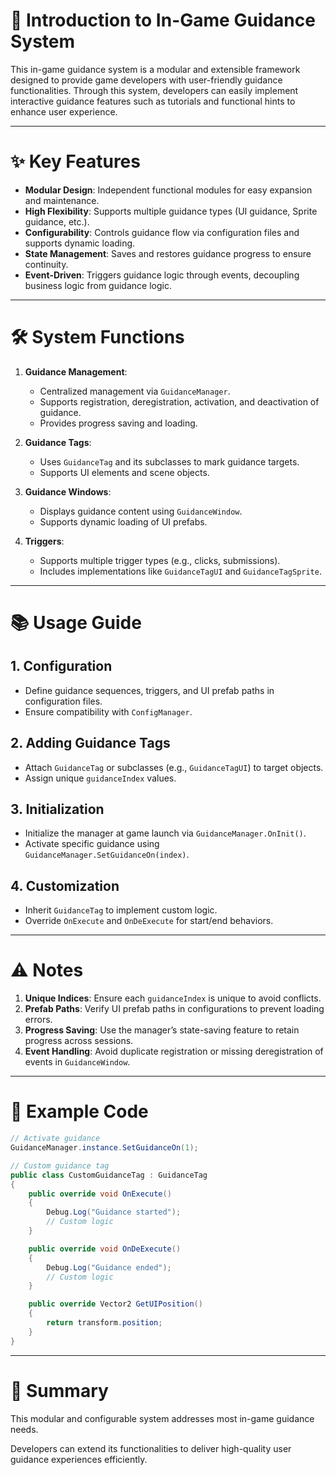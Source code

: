 # 📘 Introduction to In-Game Guidance System

This in-game guidance system is a modular and extensible framework designed to provide game developers with user-friendly guidance functionalities. Through this system, developers can easily implement interactive guidance features such as tutorials and functional hints to enhance user experience.

---

# ✨ Key Features

- **Modular Design**: Independent functional modules for easy expansion and maintenance.
- **High Flexibility**: Supports multiple guidance types (UI guidance, Sprite guidance, etc.).
- **Configurability**: Controls guidance flow via configuration files and supports dynamic loading.
- **State Management**: Saves and restores guidance progress to ensure continuity.
- **Event-Driven**: Triggers guidance logic through events, decoupling business logic from guidance logic.

---

# 🛠️ System Functions

1. **Guidance Management**:
    - Centralized management via `GuidanceManager`.
    - Supports registration, deregistration, activation, and deactivation of guidance.
    - Provides progress saving and loading.

2. **Guidance Tags**:
    - Uses `GuidanceTag` and its subclasses to mark guidance targets.
    - Supports UI elements and scene objects.

3. **Guidance Windows**:
    - Displays guidance content using `GuidanceWindow`.
    - Supports dynamic loading of UI prefabs.

4. **Triggers**:
    - Supports multiple trigger types (e.g., clicks, submissions).
    - Includes implementations like `GuidanceTagUI` and `GuidanceTagSprite`.

---

# 📚 Usage Guide

## 1. Configuration
- Define guidance sequences, triggers, and UI prefab paths in configuration files.
- Ensure compatibility with `ConfigManager`.

## 2. Adding Guidance Tags
- Attach `GuidanceTag` or subclasses (e.g., `GuidanceTagUI`) to target objects.
- Assign unique `guidanceIndex` values.

## 3. Initialization
- Initialize the manager at game launch via `GuidanceManager.OnInit()`.
- Activate specific guidance using `GuidanceManager.SetGuidanceOn(index)`.

## 4. Customization
- Inherit `GuidanceTag` to implement custom logic.
- Override `OnExecute` and `OnDeExecute` for start/end behaviors.

---

# ⚠️ Notes

1. **Unique Indices**: Ensure each `guidanceIndex` is unique to avoid conflicts.
2. **Prefab Paths**: Verify UI prefab paths in configurations to prevent loading errors.
3. **Progress Saving**: Use the manager’s state-saving feature to retain progress across sessions.
4. **Event Handling**: Avoid duplicate registration or missing deregistration of events in `GuidanceWindow`.

---

# 🚀 Example Code

```csharp
// Activate guidance
GuidanceManager.instance.SetGuidanceOn(1);

// Custom guidance tag
public class CustomGuidanceTag : GuidanceTag
{
    public override void OnExecute()
    {
        Debug.Log("Guidance started");
        // Custom logic
    }

    public override void OnDeExecute()
    {
        Debug.Log("Guidance ended");
        // Custom logic
    }

    public override Vector2 GetUIPosition()
    {
        return transform.position;
    }
}
```

---

# 🎯 Summary

This modular and configurable system addresses most in-game guidance needs. 

Developers can extend its functionalities to deliver high-quality user guidance experiences efficiently.